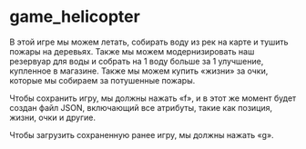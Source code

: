 # game_helicopter

В этой игре мы можем летать, собирать воду из рек на карте и тушить пожары на деревьях. Также мы можем модернизировать наш резервуар для воды и собрать на 1 воду больше за 1 улучшение, купленное в магазине. Также мы можем купить «жизни» за очки, которые мы собираем за потушенные пожары.

Чтобы сохранить игру, мы должны нажать «f», и в этот же момент будет создан файл JSON, включающий все атрибуты, такие как позиция, жизни, очки и другие.

Чтобы загрузить сохраненную ранее игру, мы должны нажать «g».
